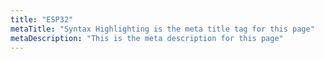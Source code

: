 ```yaml
---
title: "ESP32"
metaTitle: "Syntax Highlighting is the meta title tag for this page"
metaDescription: "This is the meta description for this page"
---
```

